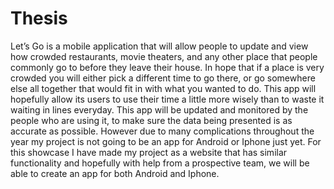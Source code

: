 # Thesis


Let’s Go is a mobile application that will allow people to update and view how crowded restaurants, movie theaters, and any other place that people commonly go to before they leave their house. In hope that if a place is very crowded you will either pick a different time to go there, or go somewhere else all together that would fit in with what you wanted to do. This app will hopefully allow its users to use their time a little more wisely than to waste it waiting in lines everyday. This app will be updated and monitored by the people who are using it, to make sure the data being presented is as accurate as possible.
However due to many complications throughout the year my project is not going to be an app for Android or Iphone just yet. For this showcase I have made my project as a website that has similar functionality and hopefully with help from a prospective team, we will be able to create an app for both Android and Iphone. 